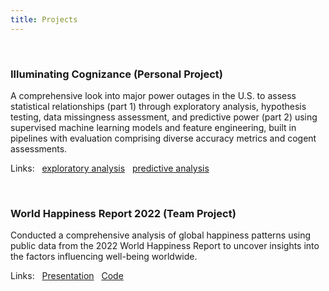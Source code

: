 ```yaml
---
title: Projects
---
```


<br>

### **Illuminating Cognizance**&nbsp;(Personal Project)

A comprehensive look into major power outages in the U.S. to assess statistical relationships (part 1) through exploratory analysis, hypothesis testing, data missingness assessment, and predictive power (part 2) using supervised machine learning models and feature engineering, built in pipelines with evaluation comprising diverse accuracy metrics and cogent assessments.

Links: &nbsp; [exploratory analysis](https://pndang.com/illuminating-cognizance/) &nbsp; [predictive analysis](https://pndang.com/illuminating-intelligence/)

<br>

### **World Happiness Report 2022**&nbsp;(Team Project)

Conducted a comprehensive analysis of global happiness patterns using public data from the 2022 World Happiness Report to uncover insights into the factors influencing well-being worldwide.

Links: &nbsp; [Presentation](https://docs.google.com/presentation/d/10NZDBVmwESOwts3ln3XGCizsUH5aOeNyV00O6cAe2jQ/edit?usp=sharing) &nbsp; [Code](https://github.com/pndang/World_Happiness_Report_2022.git)